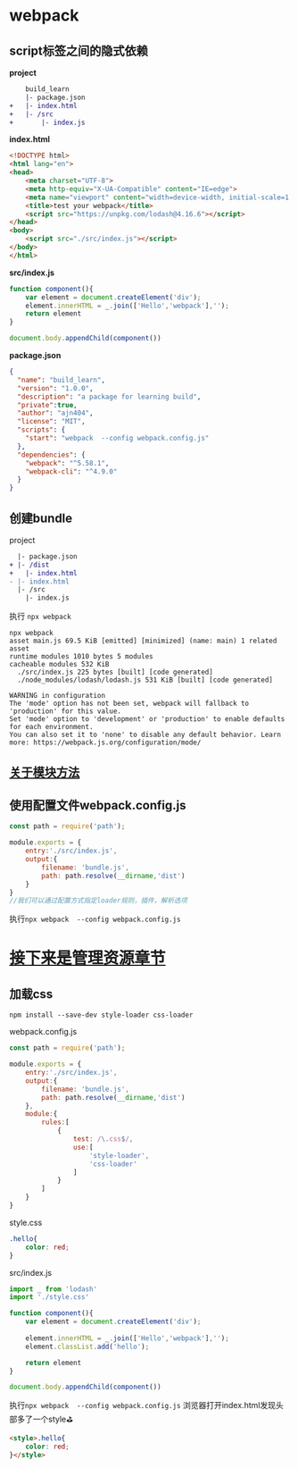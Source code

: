 # webpack
## script标签之间的隐式依赖
<strong>project</strong>  
``` diff
    build_learn
    |- package.json
+   |- index.html
+   |- /src
+       |- index.js
```
<strong>index.html</strong>
``` html
<!DOCTYPE html>
<html lang="en">
<head>
    <meta charset="UTF-8">
    <meta http-equiv="X-UA-Compatible" content="IE=edge">
    <meta name="viewport" content="width=device-width, initial-scale=1.0">
    <title>test your webpack</title>
    <script src="https://unpkg.com/lodash@4.16.6"></script>
</head>
<body>
    <script src="./src/index.js"></script>
</body>
</html>
```
<strong>src/index.js</strong>
``` js
function component(){
    var element = document.createElement('div');
    element.innerHTML = _.join(['Hello','webpack'],'');
    return element
}

document.body.appendChild(component())
```
<strong>package.json</strong>
``` json
{
  "name": "build_learn",
  "version": "1.0.0",
  "description": "a package for learning build",
  "private":true,
  "author": "ajn404",
  "license": "MIT",
  "scripts": {
    "start": "webpack  --config webpack.config.js"
  },
  "dependencies": {
    "webpack": "^5.58.1",
    "webpack-cli": "^4.9.0"
  }
}
```
## 创建bundle
project
``` diff
  |- package.json
+ |- /dist
+   |- index.html
- |- index.html
  |- /src
    |- index.js
```
执行 `npx webpack` 
``` shell
npx webpack       
asset main.js 69.5 KiB [emitted] [minimized] (name: main) 1 related asset
runtime modules 1010 bytes 5 modules
cacheable modules 532 KiB
  ./src/index.js 225 bytes [built] [code generated]
  ./node_modules/lodash/lodash.js 531 KiB [built] [code generated]

WARNING in configuration
The 'mode' option has not been set, webpack will fallback to 'production' for this value.
Set 'mode' option to 'development' or 'production' to enable defaults for each environment.
You can also set it to 'none' to disable any default behavior. Learn more: https://webpack.js.org/configuration/mode/
```

## [关于模块方法](https://www.webpackjs.com/api/module-methods/)

## 使用配置文件webpack.config.js
``` js
const path = require('path');

module.exports = {
    entry:'./src/index.js',
    output:{
        filename: 'bundle.js',
        path: path.resolve(__dirname,'dist')
    }
}
//我们可以通过配置方式指定loader规则，插件，解析选项
```
 执行`npx webpack  --config webpack.config.js`
# [接下来是管理资源章节](https://www.webpackjs.com/guides/asset-management/)
## 加载css
``` shell
npm install --save-dev style-loader css-loader
```
webpack.config.js
``` js
const path = require('path');

module.exports = {
    entry:'./src/index.js',
    output:{
        filename: 'bundle.js',
        path: path.resolve(__dirname,'dist')
    },
    module:{
        rules:[
            {
                test: /\.css$/,
                use:[
                    'style-loader',
                    'css-loader'
                ]
            }
        ]
    }
}
```
style.css
``` css
.hello{
    color: red;
}
```
src/index.js
~~~ js
import _ from 'lodash'
import './style.css'

function component(){
    var element = document.createElement('div');
    
    element.innerHTML = _.join(['Hello','webpack'],'');
    element.classList.add('hello');

    return element
}

document.body.appendChild(component())
~~~

 执行`npx webpack  --config webpack.config.js`
 浏览器打开index.html发现头部多了一个style:golf:

``` html
<style>.hello{
    color: red;
}</style>
```
